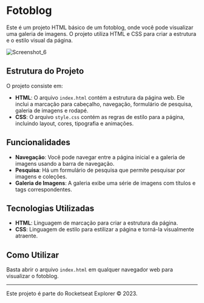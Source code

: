 # Fotoblog

Este é um projeto HTML básico de um fotoblog, onde você pode visualizar uma galeria de imagens. O projeto utiliza HTML e CSS para criar a estrutura e o estilo visual da página.

![Screenshot_6](https://github.com/gabrielvtdev/gabrielvtdev/assets/100651934/958c4b56-2f55-4bc3-8888-d9269008b458)

## Estrutura do Projeto

O projeto consiste em:

- **HTML**: O arquivo `index.html` contém a estrutura da página web. Ele inclui a marcação para cabeçalho, navegação, formulário de pesquisa, galeria de imagens e rodapé.
- **CSS**: O arquivo `style.css` contém as regras de estilo para a página, incluindo layout, cores, tipografia e animações.

## Funcionalidades

- **Navegação**: Você pode navegar entre a página inicial e a galeria de imagens usando a barra de navegação.
- **Pesquisa**: Há um formulário de pesquisa que permite pesquisar por imagens e coleções.
- **Galeria de Imagens**: A galeria exibe uma série de imagens com títulos e tags correspondentes.

## Tecnologias Utilizadas

- **HTML**: Linguagem de marcação para criar a estrutura da página.
- **CSS**: Linguagem de estilo para estilizar a página e torná-la visualmente atraente.

## Como Utilizar

Basta abrir o arquivo `index.html` em qualquer navegador web para visualizar o fotoblog.

---

Este projeto é parte do Rocketseat Explorer © 2023.
